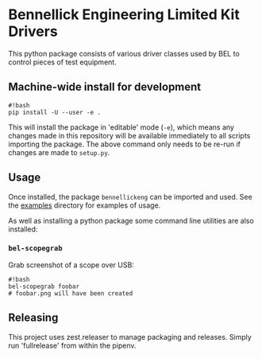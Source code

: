 # Bennellick Engineering Limited Kit Drivers

This python package consists of various driver classes used by BEL to control pieces of test equipment.

## Machine-wide install for development

~~~
#!bash
pip install -U --user -e .
~~~

This will install the package in 'editable' mode (`-e`), which means any changes made in this repository will be available immediately to all scripts importing the package. The above command only needs to be re-run if changes are made to `setup.py`.

## Usage

Once installed, the package `bennellickeng` can be imported and used. See the [examples](examples) directory for examples of usage.

As well as installing a python package some command line utilities are also installed:

### `bel-scopegrab`

Grab screenshot of a scope over USB:

~~~
#!bash
bel-scopegrab foobar
# foobar.png will have been created
~~~

## Releasing

This project uses zest.releaser to manage packaging and releases. Simply run 'fullrelease' from within the pipenv.
